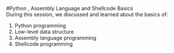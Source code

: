 #Python , Assembly Language and Shellcode Basics  
 During this session, we discussed and learned about the basics of:
1. Python programming
2. Low-level data structure 
3. Assembly language programming
4. Shellcode programming
